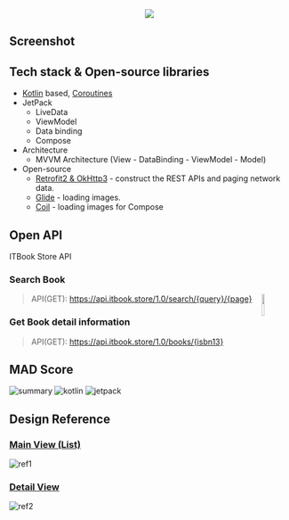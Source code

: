 <div align="center">
    <img src="https://user-images.githubusercontent.com/35194820/144590002-033343b7-f840-49ef-85e3-f4f6f8b8e2ca.PNG">
</a>
</div>

## Screenshot

## Tech stack & Open-source libraries

- [Kotlin](https://kotlinlang.org/) based, [Coroutines](https://github.com/Kotlin/kotlinx.coroutines)
- JetPack
  - LiveData
  - ViewModel
  - Data binding
  - Compose
- Architecture
  - MVVM Architecture (View - DataBinding - ViewModel - Model)
- Open-source
  - [Retrofit2 & OkHttp3](https://github.com/square/retrofit) - construct the REST APIs and paging network data.
  - [Glide](https://github.com/bumptech/glide) - loading images.
  - [Coil](https://github.com/coil-kt/coil) - loading images for Compose

## Open API

ITBook Store API

### Search Book

<img src="https://www.programmableweb.com/sites/default/files/styles/article_profile_150x150/public/icon_itbookstore_200.png?itok=JrMOB-xu" align="right" width="10%"/>

> API(GET): https://api.itbook.store/1.0/search/{query}/{page}

### Get Book detail information

> API(GET): https://api.itbook.store/1.0/books/{isbn13}
  

## MAD Score

![summary](https://user-images.githubusercontent.com/35194820/144568830-2b97c0fd-8f5e-42f7-81f0-8f2d514e38ed.png)
![kotlin](https://user-images.githubusercontent.com/35194820/144568823-03974486-5e58-4ed4-8ba5-e1321266783e.png)
![jetpack](https://user-images.githubusercontent.com/35194820/144568832-7466762b-ab15-452e-b443-0d7ba0c0ee21.png)

## Design Reference

### [Main View (List)](https://dribbble.com/shots/4454451-Book-App-UI)

![ref1](https://user-images.githubusercontent.com/35194820/144572996-f2a81569-5ab2-46a7-86cf-9ff62cfa5315.PNG)

### [Detail View](https://dribbble.com/shots/16492554-Bacala-Online-Book-Mobile-App)

![ref2](https://user-images.githubusercontent.com/35194820/144573004-99837b3d-2286-485c-a2dd-3ebad79713f4.PNG)
